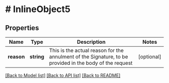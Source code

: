 # # InlineObject5

## Properties

Name | Type | Description | Notes
------------ | ------------- | ------------- | -------------
**reason** | **string** | This is the actual reason for the annulment of the Signature, to be provided in the body of the request | [optional] 

[[Back to Model list]](../../README.md#documentation-for-models) [[Back to API list]](../../README.md#documentation-for-api-endpoints) [[Back to README]](../../README.md)


